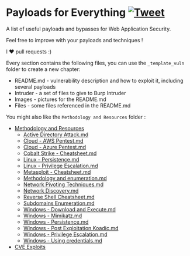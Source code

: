 # Payloads for Everything [![Tweet](https://img.shields.io/twitter/url/http/shields.io.svg?style=social)](https://twitter.com/intent/tweet?text=Payloads%20For%20Everything,%20a%20list%20of%20useful%20payloads%20and%20bypasses%20for%20Web%20Application%20Security%20-%20by%20@mahyarx&url=https://github.com/mahyarx/Payload4Everything/)

A list of useful payloads and bypasses for Web Application Security.

Feel free to improve with your payloads and techniques !

I :heart: pull requests :)


Every section contains the following files, you can use the `_template_vuln` folder to create a new chapter:

- README.md - vulnerability description and how to exploit it, including several payloads
- Intruder - a set of files to give to Burp Intruder
- Images - pictures for the README.md
- Files - some files referenced in the README.md

You might also like the `Methodology and Resources` folder :

- [Methodology and Resources](https://github.com/mahyarx/Payload4Everything/blob/master/Methodology%20and%20Resources/)
  - [Active Directory Attack.md](https://github.com/mahyarx/Payload4Everything/blob/master/Methodology%20and%20Resources/Active%20Directory%20Attack.md)
  - [Cloud - AWS Pentest.md](https://github.com/mahyarx/Payload4Everything/blob/master/Methodology%20and%20Resources/Cloud%20-%20AWS%20Pentest.md)
  - [Cloud - Azure Pentest.md](https://github.com/mahyarx/Payload4Everything/blob/master/Methodology%20and%20Resources/Cloud%20-%20Azure%20Pentest.md)
  - [Cobalt Strike - Cheatsheet.md](https://github.com/mahyarx/Payload4Everything/blob/master/Methodology%20and%20Resources/Cobalt%20Strike%20-%20Cheatsheet.md)
  - [Linux - Persistence.md](https://github.com/mahyarx/Payload4Everything/blob/master/Methodology%20and%20Resources/Linux%20-%20Persistence.md)
  - [Linux - Privilege Escalation.md](https://github.com/mahyarx/Payload4Everything/blob/master/Methodology%20and%20Resources/Linux%20-%20Privilege%20Escalation.md)
  - [Metasploit - Cheatsheet.md](https://github.com/mahyarx/Payload4Everything/blob/master/Methodology%20and%20Resources/Metasploit%20-%20Cheatsheet.md)  
  - [Methodology and enumeration.md](https://github.com/mahyarx/Payload4Everything/blob/master/Methodology%20and%20Resources/Methodology%20and%20enumeration.md)
  - [Network Pivoting Techniques.md](https://github.com/mahyarx/Payload4Everything/blob/master/Methodology%20and%20Resources/Network%20Pivoting%20Techniques.md)
  - [Network Discovery.md](https://github.com/mahyarx/Payload4Everything/blob/master/Methodology%20and%20Resources/Network%20Discovery.md)
  - [Reverse Shell Cheatsheet.md](https://github.com/mahyarx/Payload4Everything/blob/master/Methodology%20and%20Resources/Reverse%20Shell%20Cheatsheet.md)
  - [Subdomains Enumeration.md](https://github.com/mahyarx/Payload4Everything/blob/master/Methodology%20and%20Resources/Subdomains%20Enumeration.md)
  - [Windows - Download and Execute.md](https://github.com/mahyarx/Payload4Everything/blob/master/Methodology%20and%20Resources/Windows%20-%20Download%20and%20Execute.md)
  - [Windows - Mimikatz.md](https://github.com/mahyarx/Payload4Everything/blob/master/Methodology%20and%20Resources/Windows%20-%20Mimikatz.md)
  - [Windows - Persistence.md](https://github.com/mahyarx/Payload4Everything/blob/master/Methodology%20and%20Resources/Windows%20-%20Persistence.md)
  - [Windows - Post Exploitation Koadic.md](https://github.com/mahyarx/Payload4Everything/blob/master/Methodology%20and%20Resources/Windows%20-%20Post%20Exploitation%20Koadic.md)
  - [Windows - Privilege Escalation.md](https://github.com/mahyarx/Payload4Everything/blob/master/Methodology%20and%20Resources/Windows%20-%20Privilege%20Escalation.md)
  - [Windows - Using credentials.md](https://github.com/mahyarx/Payload4Everything/blob/master/Methodology%20and%20Resources/Windows%20-%20Using%20credentials.md)
- [CVE Exploits](https://github.com/mahyarx/Payload4Everything/blob/master/CVE%20Exploits)




